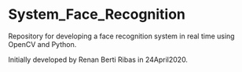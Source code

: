 # System_Face_Recognition

Repository for developing a face recognition system in real time using OpenCV and Python.

Initially developed by Renan Berti Ribas in 24April2020.